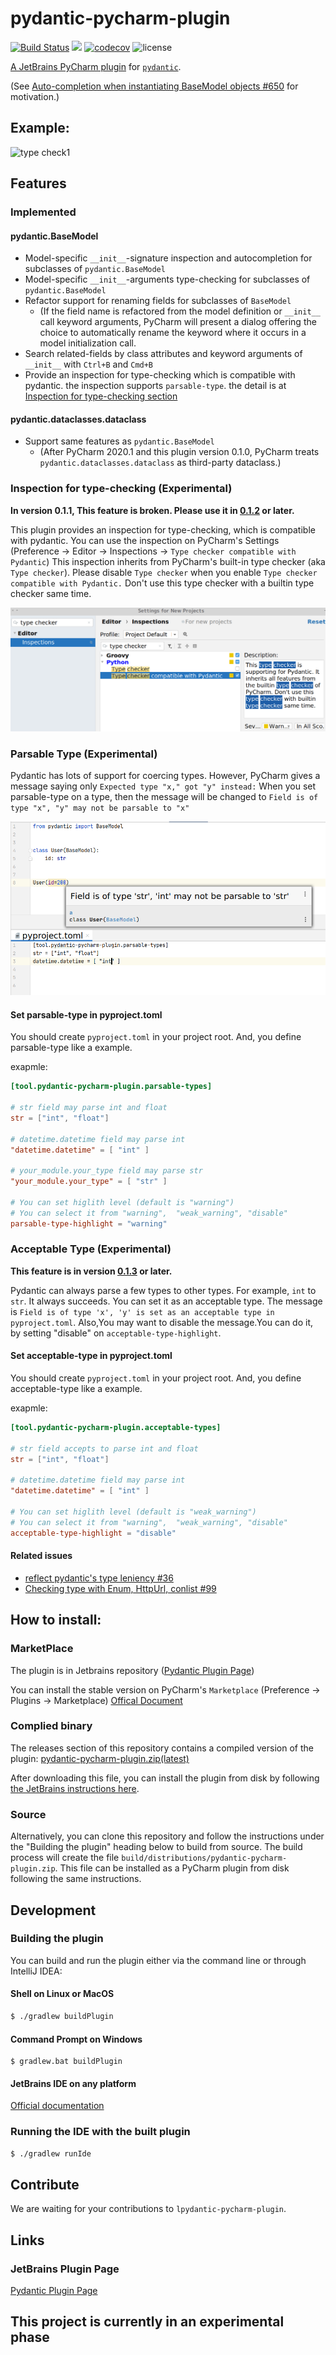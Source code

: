 # pydantic-pycharm-plugin
[![Build Status](https://travis-ci.org/koxudaxi/pydantic-pycharm-plugin.svg?branch=master)](https://travis-ci.org/koxudaxi/pydantic-pycharm-plugin)
[![](https://img.shields.io/jetbrains/plugin/v/12861)](https://plugins.jetbrains.com/plugin/12861-pydantic)
[![codecov](https://codecov.io/gh/koxudaxi/pydantic-pycharm-plugin/branch/master/graph/badge.svg)](https://codecov.io/gh/koxudaxi/pydantic-pycharm-plugin)
![license](https://img.shields.io/github/license/koxudaxi/pydantic-pycharm-plugin.svg)

[A JetBrains PyCharm plugin](https://plugins.jetbrains.com/plugin/12861-pydantic) for [`pydantic`](https://github.com/samuelcolvin/pydantic).

(See [Auto-completion when instantiating BaseModel objects #650](https://github.com/samuelcolvin/pydantic/issues/650) for motivation.)


## Example:
![type check1](https://raw.githubusercontent.com/koxudaxi/pydantic-pycharm-plugin/master/docs/typecheck1.png)

##  Features
### Implemented
#### pydantic.BaseModel
* Model-specific `__init__`-signature inspection and autocompletion for subclasses of `pydantic.BaseModel`
* Model-specific `__init__`-arguments type-checking for subclasses of `pydantic.BaseModel` 
* Refactor support for renaming fields for subclasses of `BaseModel`
  * (If the field name is refactored from the model definition or `__init__` call keyword arguments, PyCharm will present a dialog offering the choice to automatically rename the keyword where it occurs in a model initialization call.
* Search related-fields by class attributes and keyword arguments of `__init__` with `Ctrl+B` and `Cmd+B`
* Provide an inspection for type-checking which is compatible with pydantic. the inspection supports `parsable-type`. the detail is at [Inspection for type-checking section](#inspection-for-type-checking)
#### pydantic.dataclasses.dataclass
* Support same features as `pydantic.BaseModel`
  * (After PyCharm 2020.1 and this plugin version 0.1.0, PyCharm treats `pydantic.dataclasses.dataclass` as third-party dataclass.)

### Inspection for type-checking (Experimental)
**In version 0.1.1, This feature is broken. Please use it in [0.1.2](https://github.com/koxudaxi/pydantic-pycharm-plugin/releases/tag/0.1.2) or later.** 

This plugin provides an inspection for type-checking, which is compatible with pydantic.
You can use the inspection on PyCharm's Settings (Preference -> Editor -> Inspections -> `Type checker compatible with Pydantic`) 
This inspection inherits from PyCharm's built-in type checker (aka `Type checker`).
Please disable `Type checker` when you enable `Type checker compatible with Pydantic.`
Don't use this type checker with a builtin type checker same time.

![inspection 1](https://raw.githubusercontent.com/koxudaxi/pydantic-pycharm-plugin/master/docs/inspection1.png)

### Parsable Type (Experimental)
Pydantic has lots of support for coercing types. However, PyCharm  gives a message saying only `Expected type "x," got "y" instead:`
When you set parsable-type on a type, then the message will be changed to `Field is of type "x", "y" may not be parsable to "x"`

![parsable type1](https://raw.githubusercontent.com/koxudaxi/pydantic-pycharm-plugin/master/docs/parsable-type1.png)

#### Set parsable-type in pyproject.toml
You should create `pyproject.toml` in your project root.
And, you define parsable-type like a example.

exapmle:

```toml
[tool.pydantic-pycharm-plugin.parsable-types]

# str field may parse int and float
str = ["int", "float"]

# datetime.datetime field may parse int
"datetime.datetime" = [ "int" ]

# your_module.your_type field may parse str
"your_module.your_type" = [ "str" ]

# You can set higlith level (default is "warning")
# You can select it from "warning",  "weak_warning", "disable" 
parsable-type-highlight = "warning" 
```

### Acceptable Type (Experimental)
**This feature is in version [0.1.3](https://github.com/koxudaxi/pydantic-pycharm-plugin/releases/tag/0.1.3) or later.**

Pydantic can always parse a few types to other types. For example, `int` to `str`. It always succeeds.
You can set it as an acceptable type. The message is `Field is of type 'x', 'y' is set as an acceptable type in pyproject.toml`.
Also,You may want to disable the message.You can do it, by setting "disable" on `acceptable-type-highlight`.

#### Set acceptable-type in pyproject.toml
You should create `pyproject.toml` in your project root.
And, you define acceptable-type like a example.

exapmle:

```toml
[tool.pydantic-pycharm-plugin.acceptable-types]

# str field accepts to parse int and float
str = ["int", "float"]

# datetime.datetime field may parse int
"datetime.datetime" = [ "int" ]

# You can set higlith level (default is "weak_warning")
# You can select it from "warning",  "weak_warning", "disable" 
acceptable-type-highlight = "disable" 
```

#### Related issues
- [reflect pydantic's type leniency #36](https://github.com/koxudaxi/pydantic-pycharm-plugin/issues/36)
- [Checking type with Enum, HttpUrl, conlist #99](https://github.com/koxudaxi/pydantic-pycharm-plugin/issues/99)

## How to install:
### MarketPlace 
The plugin is in Jetbrains repository ([Pydantic Plugin Page](https://plugins.jetbrains.com/plugin/12861-pydantic))

You can install the stable version on PyCharm's `Marketplace` (Preference -> Plugins -> Marketplace) [Offical Document](https://www.jetbrains.com/help/idea/managing-plugins.html)

### Complied binary
The releases section of this repository contains a compiled version of the plugin: [pydantic-pycharm-plugin.zip(latest)](https://github.com/koxudaxi/pydantic-pycharm-plugin/releases/latest/download/pydantic-pycharm-plugin.zip)

After downloading this file, you can install the plugin from disk by following [the JetBrains instructions here](https://www.jetbrains.com/help/pycharm/plugins-settings.html).

### Source
Alternatively, you can clone this repository and follow the instructions under the "Building the plugin" heading below to build from source. The build process will create the file `build/distributions/pydantic-pycharm-plugin.zip`. This file can be installed as a PyCharm plugin from disk following the same instructions.
 
## Development
### Building the plugin
You can build and run the plugin either via the command line or through IntelliJ IDEA:

#### Shell on Linux or MacOS 
```bash
$ ./gradlew buildPlugin
```

#### Command Prompt on Windows
```
$ gradlew.bat buildPlugin
```

#### JetBrains IDE on any platform

[Official documentation](https://www.jetbrains.org/intellij/sdk/docs/basics/getting_started/using_dev_kit.html])

### Running the IDE with the built plugin
```bash
$ ./gradlew runIde
```


## Contribute
We are waiting for your contributions to `lpydantic-pycharm-plugin`.


## Links
### JetBrains Plugin Page
[Pydantic Plugin Page](https://plugins.jetbrains.com/plugin/12861-pydantic)

## This project is currently in an experimental phase
